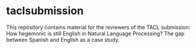# taclsubmission
This repository contains material for the reviewers of the TACL submission: How hegemonic is still English in Natural Language Processing? The gap
between Spanish and English as a case study.

